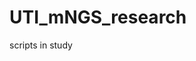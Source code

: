 # UTI_mNGS_research
scripts in study <Application of metagenomic next-generation sequencing in the diagnosis of urinary tract infection in patients undergoing cutaneous ureterostomy>
